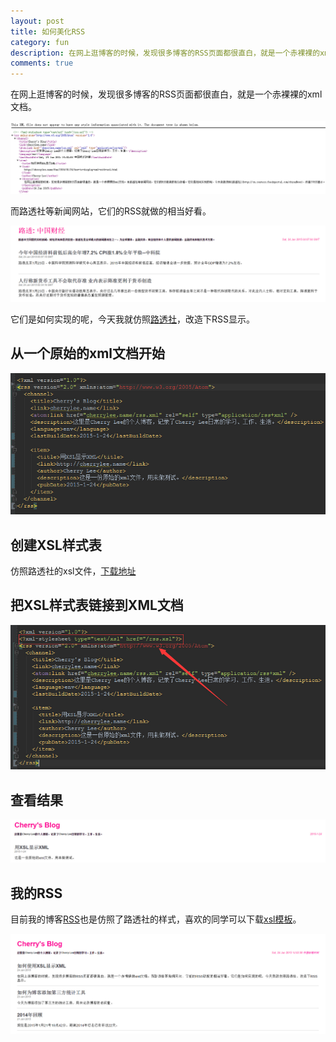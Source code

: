 ```yaml
---
layout: post
title: 如何美化RSS
category: fun
description: 在网上逛博客的时候，发现很多博客的RSS页面都很直白，就是一个赤裸裸的xml文档。而路透社等新闻网站，它们的RSS就做的相当好看。它们是如何实现的呢，今天我就仿照路透社，改造下RSS显示。
comments: true
---
```


在网上逛博客的时候，发现很多博客的RSS页面都很直白，就是一个赤裸裸的xml文档。

<p class="picture"><img alt="" src="/assets/img/2015-1-24/xml.jpg"/></p>

而路透社等新闻网站，它们的RSS就做的相当好看。

<p class="picture"><img alt="" src="/assets/img/2015-1-24/reuters.jpg"/></p>

它们是如何实现的呢，今天我就仿照[路透社](http://cn.reuters.feedsportal.com/chinaNews)，改造下RSS显示。

## 从一个原始的xml文档开始

<p class="picture"><img alt="" src="/assets/img/2015-1-24/origin_xml.jpg"/></p>

## 创建XSL样式表

仿照路透社的xsl文件，[下载地址](http://cherrylee.name/rss.xsl)

## 把XSL样式表链接到XML文档

<p class="picture"><img alt="" src="/assets/img/2015-1-24/addXSL.jpg"/></p>

## 查看结果

<p class="picture"><img alt="" src="/assets/img/2015-1-24/rssTest.jpg"/></p>

## 我的RSS

目前我的博客[RSS](http://cherrylee.name/rss.xml)也是仿照了路透社的样式，喜欢的同学可以下载[xsl模板](http://cherrylee.name/rss.xsl)。

<p class="picture"><img alt="" src="/assets/img/2015-1-24/cherry_rss.jpg"/></p>